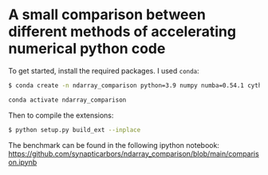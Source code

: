 # A small comparison between different methods of accelerating numerical python code


To get started, install the required packages. I used `conda`:

```bash
$ conda create -n ndarray_comparison python=3.9 numpy numba=0.54.1 cython jupyterlab seaborn pythran watermark setuptools-rust --override-channels -c conda-forge

conda activate ndarray_comparison
```

Then to compile the extensions:

```bash
$ python setup.py build_ext --inplace
```

The benchmark can be found in the following ipython notebook:
https://github.com/synapticarbors/ndarray_comparison/blob/main/comparison.ipynb

